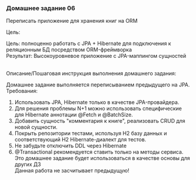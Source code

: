 <h3> Домашнее задание 06</h3>

<div class="learning-near__item">
<div class="text text_p-small text_default learning-markdown js-learning-markdown"><p>Переписать приложение для хранения книг на ORM</p>
</div>
<div class="text text_p-small text_default text_bold">Цель:</div>
<div class="text text_p-small text_default learning-markdown js-learning-markdown"><p>Цель: полноценно работать с JPA + Hibernate для подключения к реляционным БД посредством ORM-фреймворка<br>Результат: Высокоуровневое приложение с JPA-маппингом сущностей</p>
</div>
<br>
<div class="text text_p-small text_default text_bold">Описание/Пошаговая инструкция выполнения домашнего задания:</div>
<div class="text text_p-small text_default learning-markdown js-learning-markdown"><p>Домашнее задание выполняется переписыванием предыдущего на JPA.<br>Требования:</p>
<ol>
<li>Использовать JPA, Hibernate только в качестве JPA-провайдера.</li>
<li>Для решения проблемы N+1 можно использовать специфические для Hibernate аннотации @Fetch и @BatchSize.</li>
<li>Добавить сущность "комментария к книге", реализовать CRUD для новой сущности.</li>
<li>Покрыть репозитории тестами, используя H2 базу данных и соответствующий H2 Hibernate-диалект для тестов.</li>
<li>Не забудьте отключить DDL через Hibernate</li>
<li>@Transactional рекомендуется ставить только на методы сервиса.<br>Это домашнее задание будет использоваться в качестве основы для других ДЗ<br>Данная работа не засчитывает предыдущую!</li>
</ol>
</div>
</div>